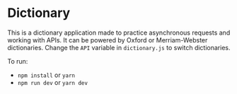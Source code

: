 # Dictionary

This is a dictionary application made to practice asynchronous requests and working with APIs.
It can be powered by Oxford or Merriam-Webster dictionaries. Change the `API` variable in `dictionary.js` to switch dictionaries.

To run:

- `npm install` or `yarn`
- `npm run dev` or `yarn dev`